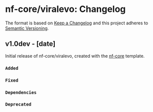 # nf-core/viralevo: Changelog

The format is based on [Keep a Changelog](https://keepachangelog.com/en/1.0.0/)
and this project adheres to [Semantic Versioning](https://semver.org/spec/v2.0.0.html).

## v1.0dev - [date]

Initial release of nf-core/viralevo, created with the [nf-core](https://nf-co.re/) template.

### `Added`

### `Fixed`

### `Dependencies`

### `Deprecated`
